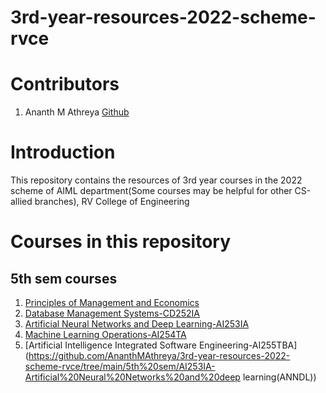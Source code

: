 # 3rd-year-resources-2022-scheme-rvce
# Contributors
1. Ananth M Athreya [Github](https://github.com/AnanthMAthreya)
# Introduction 
This repository contains the resources of 3rd year courses in the 2022 scheme of AIML department(Some courses may be helpful for other CS-allied branches), RV College of Engineering
# Courses in this repository
## 5th sem courses
1. [Principles of Management and Economics](https://github.com/AnanthMAthreya/3rd-year-resources-2022-scheme-rvce/tree/main/5th%20sem/HS251TA-Principle%20of%20Management%20and%20Economics)
2. [Database Management Systems-CD252IA]()
3. [Artificial Neural Networks and Deep Learning-AI253IA](https://github.com/AnanthMAthreya/3rd-year-resources-2022-scheme-rvce/tree/main/5th%20sem/AI253IA-Artificial%20Neural%20Networksand%20deep%20learning(ANNDL))
4. [Machine Learning Operations-AI254TA]()
5. [Artificial Intelligence Integrated Software Engineering-AI255TBA](https://github.com/AnanthMAthreya/3rd-year-resources-2022-scheme-rvce/tree/main/5th%20sem/AI253IA-Artificial%20Neural%20Networks%20and%20deep learning(ANNDL))
